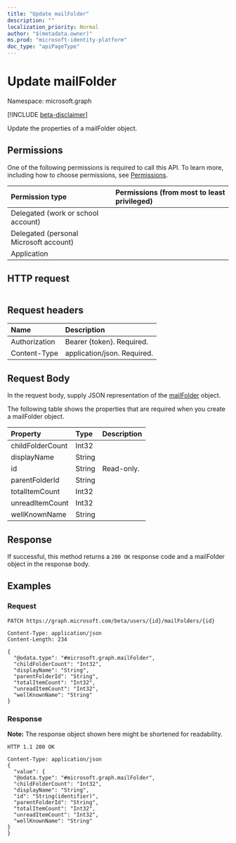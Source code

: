 ```yaml
---
title: "Update mailFolder"
description: ""
localization_priority: Normal
author: "$(metadata.owner)"
ms.prod: "microsoft-identity-platform"
doc_type: "apiPageType"
---
```


# Update mailFolder

Namespace: microsoft.graph

[!INCLUDE [beta-disclaimer](../../includes/beta-disclaimer.md)]

Update the properties of a mailFolder object.

## Permissions

One of the following permissions is required to call this API. To learn more, including how to choose permissions, see [Permissions](/graph/permissions-reference).

| Permission type                        | Permissions (from most to least privileged) |
| :------------------------------------- | :------------------------------------------ |
| Delegated (work or school account)     |                                             |
| Delegated (personal Microsoft account) |                                             |
| Application                            |                                             |

## HTTP request

<!-- {
  "blockType": "ignored"
}
-->

```http

```

## Request headers

| Name          | Description                 |
| :------------ | :-------------------------- |
| Authorization | Bearer {token}. Required.   |
| Content-Type  | application/json. Required. |

## Request Body

In the request body, supply JSON representation of the [mailFolder](../resources/-mailfolder.md) object.

<!-- Actions and Functions -->

<!-- CRUD Methods -->

The following table shows the properties that are required when you create a mailFolder object.

| Property         | Type   | Description |
| :--------------- | :----- | :---------- |
| childFolderCount | Int32  |             |
| displayName      | String |             |
| id               | String | Read-only.  |
| parentFolderId   | String |             |
| totalItemCount   | Int32  |             |
| unreadItemCount  | Int32  |             |
| wellKnownName    | String |             |

## Response

If successful, this method returns a `200 OK` response code and a mailFolder object in the response body.

## Examples

### Request

<!-- {
  "blockType": "request",
  "name": "update_mailfolder"
}
-->

```http
PATCH https://graph.microsoft.com/beta/users/{id}/mailFolders/{id}

Content-Type: application/json
Content-Length: 234

{
  "@odata.type": "#microsoft.graph.mailFolder",
  "childFolderCount": "Int32",
  "displayName": "String",
  "parentFolderId": "String",
  "totalItemCount": "Int32",
  "unreadItemCount": "Int32",
  "wellKnownName": "String"
}

```

### Response

**Note:** The response object shown here might be shortened for readability.

<!-- {
  "blockType": "response",
  "truncated": true,
  "@odata.type": "Microsoft.OutlookServices.mailFolder"
}
-->

```http
HTTP 1.1 200 OK

Content-Type: application/json
{
  "value": {
  "@odata.type": "#microsoft.graph.mailFolder",
  "childFolderCount": "Int32",
  "displayName": "String",
  "id": "String(identifier)",
  "parentFolderId": "String",
  "totalItemCount": "Int32",
  "unreadItemCount": "Int32",
  "wellKnownName": "String"
}
}

```
